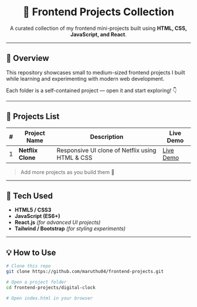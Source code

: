 <h1 align="center">🎨 Frontend Projects Collection</h1>

<p align="center">
  A curated collection of my frontend mini-projects built using <b>HTML, CSS, JavaScript, and React</b>.
</p>

---

## 🚀 Overview

This repository showcases small to medium-sized frontend projects I built while learning and experimenting with modern web development.

Each folder is a self-contained project — open it and start exploring! 👇

---

## 📂 Projects List

| # | Project Name | Description | Live Demo |
|---|---------------|-------------|------------|
| 1 | **Netflix Clone** | Responsive UI clone of Netflix using HTML & CSS | [Live Demo](https://maruthu04.github.io/frontend-projects/netflix-clone/) |

> Add more projects as you build them 🚀

---

## 🧰 Tech Used

- **HTML5 / CSS3**
- **JavaScript (ES6+)**
- **React.js** *(for advanced UI projects)*
- **Tailwind / Bootstrap** *(for styling experiments)*

---

## 💡 How to Use

```bash
# Clone this repo
git clone https://github.com/maruthu04/frontend-projects.git

# Open a project folder
cd frontend-projects/digital-clock

# Open index.html in your browser
